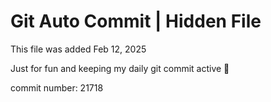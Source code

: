 # Git Auto Commit | Hidden File

This file was added Feb 12, 2025

Just for fun and keeping my daily git commit active 🤪

commit number: 21718
